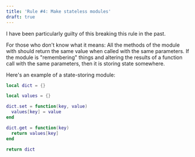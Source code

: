 ```yaml
---
title: 'Rule #4: Make stateless modules'
draft: true
---
```


I have been particularly guilty of this breaking this rule in the past.

For those who don't know what it means: All the methods of the module with should return the same value when called with the same parameters. If the module is "remembering" things and altering the results of a function
call with the same parameters, then it is storing state somewhere.

Here's an example of a state-storing module:

``` lua
local dict = {}

local values = {}

dict.set = function(key, value)
  values[key] = value
end

dict.get = function(key)
  return values[key]
end

return dict
```

